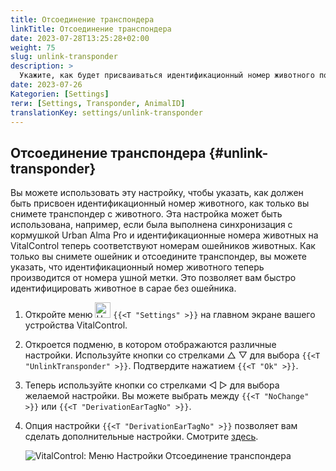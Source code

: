 ```yaml
---
title: Отсоединение транспондера
linkTitle: Отсоединение транспондера
date: 2023-07-28T13:25:28+02:00
weight: 75
slug: unlink-transponder
description: >
  Укажите, как будет присваиваться идентификационный номер животного после отсоединения транспондера.
date: 2023-07-26
Kategorien: [Settings]
теги: [Settings, Transponder, AnimalID]
translationKey: settings/unlink-transponder
---
```

## Отсоединение транспондера {#unlink-transponder}

Вы можете использовать эту настройку, чтобы указать, как должен быть присвоен идентификационный номер животного, как только вы снимете транспондер с животного. Эта настройка может быть использована, например, если была выполнена синхронизация с кормушкой Urban Alma Pro и идентификационные номера животных на VitalControl теперь соответствуют номерам ошейников животных. Как только вы снимете ошейник и отсоедините транспондер, вы можете указать, что идентификационный номер животного теперь производится от номера ушной метки. Это позволяет вам быстро идентифицировать животное в сарае без ошейника.

1. Откройте меню <img src="/icons/gear.svg" width="25" align="bottom" alt="Настройки" /> `{{<T "Settings" >}}` на главном экране вашего устройства VitalControl.

2. Откроется подменю, в котором отображаются различные настройки. Используйте кнопки со стрелками △ ▽ для выбора `{{<T "UnlinkTransponder" >}}`. Подтвердите нажатием `{{<T "Ok" >}}`.

3. Теперь используйте кнопки со стрелками ◁ ▷ для выбора желаемой настройки. Вы можете выбрать между `{{<T "NoChange" >}}` или `{{<T "DerivationEarTagNo" >}}`.

4. Опция настройки `{{<T "DerivationEarTagNo" >}}` позволяет вам сделать дополнительные настройки. Смотрите [здесь](/ru/docs/settings/animal-registration/#digit-of-the-new-id).

   ![VitalControl: Меню Настройки Отсоединение транспондера](../images/unlink-transponder.png "Отсоединение транспондера")
